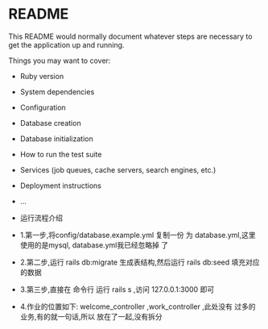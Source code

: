 # README

This README would normally document whatever steps are necessary to get the
application up and running.

Things you may want to cover:

* Ruby version

* System dependencies

* Configuration

* Database creation

* Database initialization

* How to run the test suite

* Services (job queues, cache servers, search engines, etc.)

* Deployment instructions

* ...

* 运行流程介绍

* 1.第一步,将config/database.example.yml 复制一份 为 database.yml,这里使用的是mysql, database.yml我已经忽略掉 了

* 2.第二步,运行 rails db:migrate 生成表结构,然后运行 rails db:seed 填充对应的数据

* 3.第三步,直接在 命令行 运行 rails s ,访问 127.0.0.1:3000 即可 

* 4.作业的位置如下:  welcome_controller ,work_controller ,此处没有 过多的业务,有的就一句话,所以 放在了一起,没有拆分
